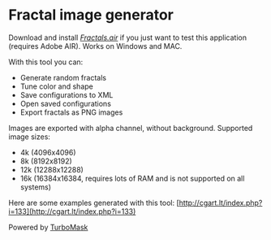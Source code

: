 Fractal image generator
=======================

Download and install *[Fractals.air](bin/Fractals.air)* if you just want to test this application (requires Adobe AIR). Works on Windows and MAC.

With this tool you can:
- Generate random fractals
- Tune color and shape
- Save configurations to XML
- Open saved configurations
- Export fractals as PNG images

Images are exported with alpha channel, without background.
Supported image sizes:
- 4k (4096x4096)
- 8k (8192x8192)
- 12k (12288x12288)
- 16k (16384x16384, requires lots of RAM and is not supported on all systems)

Here are some examples generated with this tool: [http://cgart.lt/index.php?i=133](http://cgart.lt/index.php?i=133)

Powered by [TurboMask](http://turbomask.com)